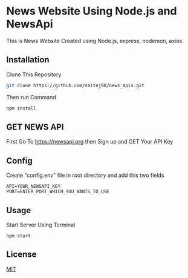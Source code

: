 
# News Website Using Node.js and NewsApi


This is News Website Created using Node.js, express, nodemon, axios

## Installation

Clone This Repository

```bash
git clone https://github.com/saitej98/news_apis.git
```
Then run Command 
```bash
npm install
```
## GET NEWS API

First Go To https://newsapi.org then Sign up and GET Your API Key
## Config
Create "config.env" file in root directory and add this two fields
```env
API=YOUR_NEWSAPI_KEY
PORT=ENTER_PORT_WHICH_YOU_WANTS_TO_USE

```

## Usage
Start Server Using Terminal
```node
npm start
```

## License
[MIT](https://choosealicense.com/licenses/mit/)